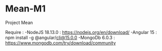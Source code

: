 # Mean-M1
Project Mean 

Require :
    -NodeJS 18.13.0 : https://nodejs.org/en/download/
    -Angular 15 : npm install -g @angular/cli@15.0.0
    -MongoDb 6.0.3 : https://www.mongodb.com/try/download/community
